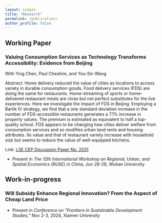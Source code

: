 ```yaml
---
layout: single
title: "Research"
permalink: /publication/
author_profile: false
---
```


## Working Paper
### Valuing Consumption Services as Technology Transforms Accessibility: Evidence from Beijing
With Ying Chen, Paul Cheshire, and You-Sin Wang

Abstract: Home delivery reduced the value of cities as locations to access variety in durable consumption goods. Food delivery services (FDS) are doing the same for restaurants. Home-streaming of sports or home-delivered restaurant meals are close but not perfect substitutes for the live experiences. Here we investigate the impact of FDS in Beijing. Employing a Bartik IV strategy, we find that a one standard deviation increase in the number of FDS-accessible restaurants generates a 7.1% increase in property values. The premium is estimated as equivalent to half a top-quality school. FDS appears to be changing how cities deliver welfare from consumption services and so modifies urban land rents and housing attributes. Its value and that of restaurant variety increase with household size but seems to reduce the value of well-equipped kitchens.

Link: [LSE CEP Discussion Paper No. 2031](https://cep.lse.ac.uk/_NEW/PUBLICATIONS/abstract.asp?index=11134)

- Present in *The 12th International Workshop on Regional, Urban, and Spatial Economics (RUSE) in China,* Jun 28-29, Wuhan University

## Work-in-progress
### Will Subsidy Enhance Regional Innovation? From the Aspect of Cheap Land Price

- Present in *Conference on “Frontiers in Sustainable Development Studies,”* Nov 2-3, 2024, Xiamen University
